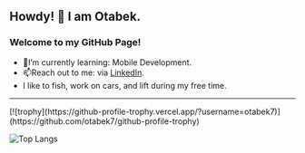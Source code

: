 ## Howdy! 👋 I am Otabek.
<h3>Welcome to my GitHub Page!</h3>

<ul>
  <li>🌱I’m currently learning: Mobile Development.</li>
  <li>📫Reach out to me: via <a href=https://linkedin.com/in/mavlonovo/>LinkedIn</a>.</li>
  <li>I like to fish, work on cars, and lift during my free time.</li>
</ul>

<hr></hr>
[![trophy](https://github-profile-trophy.vercel.app/?username=otabek7)](https://github.com/otabek7/github-profile-trophy)

![Top Langs](https://github-readme-stats.vercel.app/api/top-langs/?username=otabek7&layout=compact&langs_count=8&theme=dark)
